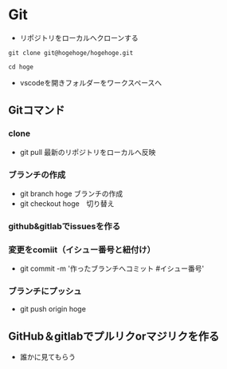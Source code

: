 # Git
- リポジトリをローカルへクローンする
```
git clone git@hogehoge/hogehoge.git
```

```
cd hoge
```
- vscodeを開きフォルダーをワークスペースへ
## Gitコマンド
### clone
- git pull 最新のリポジトリをローカルへ反映
### ブランチの作成
- git branch hoge ブランチの作成
- git checkout hoge　切り替え
### github&gitlabでissuesを作る
### 変更をcomiit（イシュー番号と紐付け）
- git commit -m '作ったブランチへコミット #イシュー番号'
### ブランチにプッシュ
- git push origin hoge
## GitHub＆gitlabでプルリクorマジリクを作る
- 誰かに見てもらう
